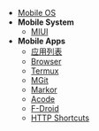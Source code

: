 * [Mobile OS](os/mobile/README.md)
* **Mobile System**
  * [MIUI](os/mobile/miui.md)
* **Mobile Apps**
  * [应用列表](os/mobile/app-list.md)
  * [Browser](os/mobile/browser.md)
  * [Termux](os/mobile/termux.md)
  * [MGit](os/mobile/mgit.md)
  * [Markor](os/mobile/markor.md)
  * [Acode](os/mobile/acode.md)
  * [F-Droid](os/mobile/f-droid.md)
  * [HTTP Shortcuts](os/mobile/http-shortcuts.md)
